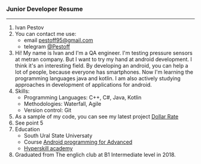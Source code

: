 ### Junior Developer Resume

------------


1. Ivan Pestov
2. You can contact me use:
	* email [pestoff95@gmail.com](mailto:pestoff95@gmail.comm)
	* telegram [@Pestoff](https://t.me/Pestoff)
3. Hi! My name is Ivan and I'm a QA engineer. I'm testing pressure sensors at metran company.  But I want to try my hand at android development. I think it's an interesting field. By developing an android, you can help a lot of people, because everyone has smartphones. Now I'm learning the programming languages java and kotlin. I am also actively studying approaches in development of applications for android. 
4. Skills: 
	* Programming Languages: C++, C#, Java, Kotlin
	* Methodologies: Waterfall, Agile
	* Version control: Git
5. As a sample of my code, you can see my latest project  [Dollar Rate](https://github.com/pestoff/DollarRate)
6. See point 5
7. Education
	* South Ural State Universaty
	* Course [Android programming for Advanced](https://devcolibri.com/course/android-advanced/)
	* [Hyperskill academy](https://hyperskill.org/profile/2225685)
8. Graduated from The englich club at B1 Intermediate level in 2018.
